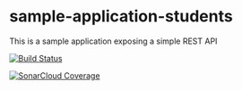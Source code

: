 # sample-application-students
 This is a sample application exposing a simple REST API

[![Build Status](https://travis-ci.org/MatthieuPavageau/sample-application-students.svg?branch=master)](https://travis-ci.org/MatthieuPavageau/sample-application-students)

[![SonarCloud Coverage](https://sonarcloud.io/api/project_badges/measure?project=MatthieuPavageau_sample-application-students&metric=coverage)](https://sonarcloud.io/api/project_badges/measure?project=MatthieuPavageau_sample-application-students&metric=coverage)


